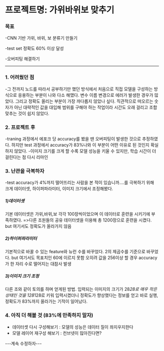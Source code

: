 # 프로젝트명: 가위바위보 맞추기

### 목표
-CNN 기반 가위, 바위, 보 분류기 만들기

-test set 정확도 60% 이상 달성

-오버피팅 해결하기
_________________________________________________________________________________
### 1. 어려웠던 점
-그 전까지 노드를 따라서 공부하기만 했던 방식에서 처음으로 직접 모델을 구성하는 방식으로 응용하는 부분이 나와 다소 해맸다. 변수 이름 변경으로 에러가 발생한 경우가 많았다.
그리고 정확도 올리는 부분이 가장 까다롭지 않았나 싶다. 직관적으로 떠오르는 숫자가 아닌 대략적인 값을 대입해 범위를 구해야 하는 작업이라 시간도 오래 걸리고 조합 맞추는 것이 쉽지 않았다.

### 2. 프로젝트 후
-traning 과정에서 에포크 당 accuracy를 봤을 땐 오버피팅이 발생한 것으로 추정하였다. 하지만 test 과정에서 accuracy가 83%나와 이 부분이 어떤 이유로 된 것인지 확실하지 않았다.
-이미지 크기를 크게 할 수록 모델 성능을 키울 수 있지만, 학습 시간이 더 걸린다는 점 다시 리마인

### 3. 난관을 극복하자
-test accuracy가 4%까지 떨어뜨리는 사람을 본 적이 있습니까....를 극복하기 위해 크게 데이터셋, 하이퍼파라미터, 이미지 크기에서 조정해봤다.

##### 1)데이터셋
기본 데이터셋은 가위,바위,보 각각 100장씩이었으며 이 데이터로 훈련을 시키기에 부족하였다.
=>다른 조원들의 공유 데이터셋을 이용해 총 1200장으로 훈련을 시켰다.
but 여기서도 정확도가 올라가지 않음

##### 2)하이퍼파라미터
기본적으로 바꿀 수 있는 feature와 뉴런 수를 바꾸었다. 2의 제곱수를 기준으로 바꾸었다.
but 여기서도 목표치인 60에 이르지 못함
오히려 값을 256이상 할 경우 accuracy가 한 자리 수로 떨어지는 대참사 발생

##### 3)이미지 크기 조정
다른 조와 같이 토의를 하며 얻게된 방법.
입력되는 이미지의 크기가 28*28로 매우 작은 상태인 것을 128*128로 키워 입력시켰더니 정확도가 향상했다는 정보를 얻고 바로 실행, 정확도가 83%까지 올라가는 기적이 일어났다.


### 4. 아직 더 해볼 것 (83%에 만족하지 말자)
 * 데이터셋 다시 구성해보기 : 모델의 성능은 데이터 질이 좌지우지한다
 * 모델 레이어 재구성 해보기 : 컨브넷이 많아진다면?

---계속 수정하자---
